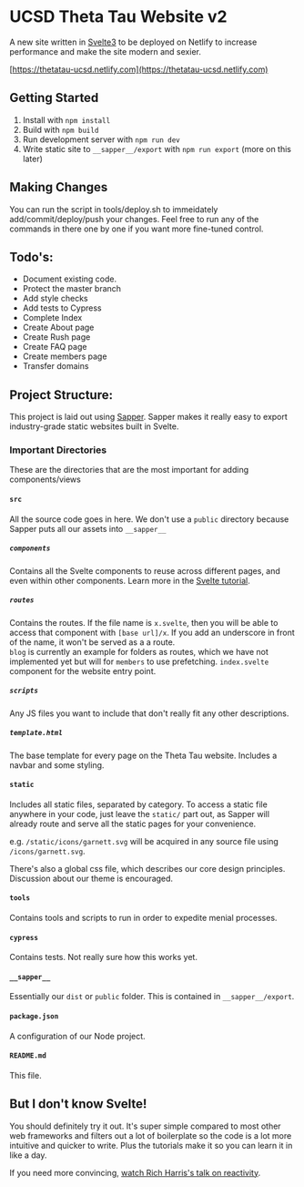 # UCSD Theta Tau Website v2
 A new site written in [Svelte3]((https://svelte.dev/)) to be deployed on Netlify to increase performance and make the site modern and sexier.

 [https://thetatau-ucsd.netlify.com](https://thetatau-ucsd.netlify.com)

## Getting Started
1. Install with `npm install`
2. Build with `npm build`
3. Run development server with `npm run dev`
4. Write static site to `__sapper__/export` with `npm run export` (more on this later)

## Making Changes 
You can run the script in tools/deploy.sh to immeidately add/commit/deploy/push your changes. Feel free to run any of the commands in there one by one if you want more fine-tuned control.

## Todo's:
- Document existing code.
- Protect the master branch
- Add style checks
- Add tests to Cypress
- Complete Index
- Create About page
- Create Rush page
- Create FAQ page
- Create members page
- Transfer domains

## Project Structure:
This project is laid out using [Sapper](https://sapper.svelte.dev/). Sapper makes it really easy to export industry-grade static websites built in Svelte.

### Important Directories
These are the directories that are the most important for adding components/views

#### `src`
All the source code goes in here. We don't use a `public` directory because Sapper puts all our assets into `__sapper__`

##### `components`
Contains all the Svelte components to reuse across different pages, and even within other components. Learn more in the [Svelte tutorial](https://svelte.dev/tutorial/nested-components).

##### `routes`
Contains the routes. If the file name is `x.svelte`, then you will be able to access that component with `[base url]/x`. If you add an underscore in front of the name, it won't be served as a a route.  
`blog` is currently an example for folders as routes, which we have not implemented yet but will for `members` to use prefetching. `index.svelte` component for the website entry point.

##### `scripts`
Any JS files you want to include that don't really fit any other descriptions.

##### `template.html`
The base template for every page on the Theta Tau website. Includes a navbar and some styling.

#### `static`
Includes all static files, separated by category. To access a static file anywhere in your code, just leave the `static/` part out, as Sapper will already route and serve all the static pages for your convenience.  

e.g. `/static/icons/garnett.svg` will be acquired in any source file using `/icons/garnett.svg`.

There's also a global css file, which describes our core design principles. Discussion about our theme is encouraged.

#### `tools`
Contains tools and scripts to run in order to expedite menial processes.

#### `cypress`
Contains tests. Not really sure how this works yet.

#### `__sapper__`
Essentially our `dist` or `public` folder. This is contained in `__sapper__/export`.

#### `package.json`
A configuration of our Node project.

#### `README.md`
This file.

## But I don't know Svelte!
You should definitely try it out. It's super simple compared to most other web frameworks and filters out a lot of boilerplate so the code is a lot more intuitive and quicker to write. Plus the tutorials make it so you can learn it in like a day.

If you need more convincing, [watch Rich Harris's talk on reactivity](https://www.youtube.com/watch?v=AdNJ3fydeao).
